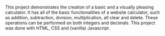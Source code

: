 This project demonstrates the creation of a basic and a visually pleasing calculator. It has all of the basic functionalities of a website calculator, such as addition, subtraction, division, multiplication, all clear and delete. These operations can be performed on both integers and decimals. This project was done with HTML, CSS and (vanilla) Javascript.
